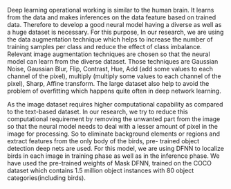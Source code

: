 Deep learning operational working is similar to the human brain. It learns from the data and makes inferences on the data feature based on trained data. Therefore to develop a good neural model having a diverse as well as a huge dataset is necessary. For this purpose, In our research, we are using the data augmentation technique which helps to increase the number of training samples per class and reduce the effect of class imbalance. Relevant image augmentation techniques are chosen so that the neural model can learn from the diverse dataset. Those techniques are Gaussian Noise, Gaussian Blur, Flip, Contrast, Hue, Add (add some values to each channel of the pixel), multiply (multiply some values to each channel of the pixel), Sharp, Affine transform. The large dataset also help to avoid the problem of overfitting which happens quite often in deep network learning.

As the image dataset requires higher computational capability as compared to the text-based dataset. In our research, we try to reduce this computational requirement by removing the unwanted part from the image so that the neural model needs to deal with a lesser amount of pixel in the image for processing. So to eliminate background elements or regions and extract features from the only body of the birds, pre- trained object detection deep nets are used. For this model, we are using DFNN to localize birds in each image in training phase as well as in the inference phase. We have used the pre-trained weights of Mask DFNN, trained on the COCO dataset which contains 1.5 million object instances with 80 object categories(including birds).
